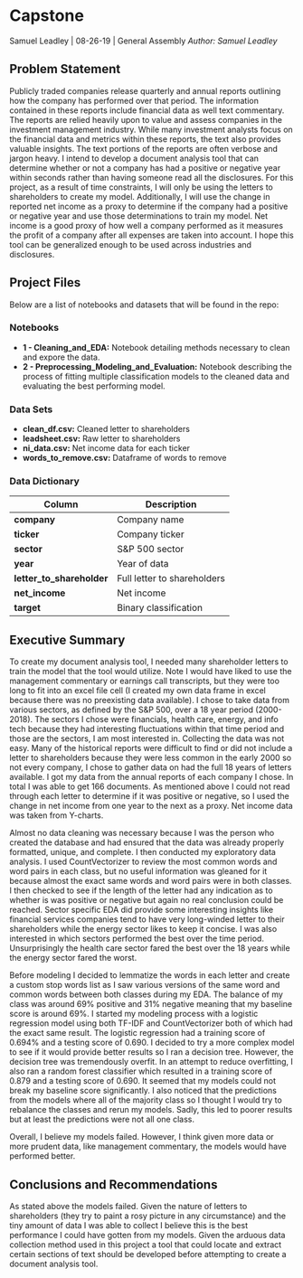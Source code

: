 # Capstone
Samuel Leadley | 08-26-19 | General Assembly
*Author: Samuel Leadley*
## Problem Statement
Publicly traded companies release quarterly and annual reports outlining how the company has performed over that period. The information contained in these reports include financial data as well text commentary. The reports are relied heavily upon to value and assess companies in the investment management industry. While many investment analysts focus on the financial data and metrics within these reports, the text also provides valuable insights. The text portions of the reports are often verbose and jargon heavy. I intend to develop a document analysis tool that can determine whether or not a company has had a positive or negative year within seconds rather than having someone read all the disclosures. For this project, as a result of time constraints, I will only be using the letters to shareholders to create my model. Additionally, I will use the change in reported net income as a proxy to determine if the company had a positive or negative year and use those determinations to train my model. Net income is a good proxy of how well a company performed as it measures the profit of a company after all expenses are taken into account. I hope this tool can be generalized enough to be used across industries and disclosures.
## Project Files
Below are a list of notebooks and datasets that will be found in the repo: <br>

### Notebooks 
- **1 - Cleaning_and_EDA:** Notebook detailing methods necessary to clean and expore the data. 
- **2 - Preprocessing_Modeling_and_Evaluation:** Notebook describing the process of fitting multiple classification models to the cleaned data and evaluating the best performing model.

### Data Sets
- **clean_df.csv:** Cleaned letter to shareholders
- **leadsheet.csv:** Raw letter to shareholders
- **ni_data.csv:** Net income data for each ticker
- **words_to_remove.csv:** Dataframe of words to remove

### Data Dictionary
|Column|Description|
|---|---|
|**company**|Company name|
|**ticker**|Company ticker|
|**sector**|S&P 500 sector|
|**year**|Year of data|
|**letter_to_shareholder**|Full letter to shareholders|
|**net_income**|Net income|
|**target**|Binary classification|

## Executive Summary
To create my document analysis tool, I needed many shareholder letters to train the model that the tool would utilize. Note I would have liked to use the management commentary or earnings call transcripts, but they were too long to fit into an excel file cell (I created my own data frame in excel because there was no preexisting data available). I chose to take data from various sectors, as defined by the S&P 500, over a 18 year period (2000-2018). The sectors I chose were financials, health care, energy, and info tech because they had interesting fluctuations within that time period and those are the sectors, I am most interested in. Collecting the data was not easy. Many of the historical reports were difficult to find or did not include a letter to shareholders because they were less common in the early 2000 so not every company, I chose to gather data on had the full 18 years of letters available. I got my data from the annual reports of each company I chose. In total I was able to get 166 documents. As mentioned above I could not read through each letter to determine if it was positive or negative, so I used the change in net income from one year to the next as a proxy. Net income data was taken from Y-charts. 

Almost no data cleaning was necessary because I was the person who created the database and had ensured that the data was already properly formatted, unique, and complete. I then conducted my exploratory data analysis. I used CountVectorizer to review the most common words and word pairs in each class, but no useful information was gleaned for it because almost the exact same words and word pairs were in both classes. I then checked to see if the length of the letter had any indication as to whether is was positive or negative but again no real conclusion could be reached. Sector specific EDA did provide some interesting insights like financial services companies tend to have very long-winded letter to their shareholders while the energy sector likes to keep it concise. I was also interested in which sectors performed the best over the time period. Unsurprisingly the health care sector fared the best over the 18 years while the energy sector fared the worst.

Before modeling I decided to lemmatize the words in each letter and create a custom stop words list as I saw various versions of the same word and common words between both classes during my EDA. The balance of my class was around 69% positive and 31% negative meaning that my baseline score is around 69%. I started my modeling process with a logistic regression model using both TF-IDF and CountVectorizer both of which had the exact same result. The logistic regression had a training score of 0.694% and a testing score of 0.690. I decided to try a more complex model to see if it would provide better results so I ran a decision tree. However, the decision tree was tremendously overfit. In an attempt to reduce overfitting, I also ran a random forest classifier which resulted in a training score of 0.879 and a testing score of 0.690. It seemed that my models could not break my baseline score significantly. I also noticed that the predictions from the models where all of the majority class so I thought I would try to rebalance the classes and rerun my models. Sadly, this led to poorer results but at least the predictions were not all one class. 

Overall, I believe my models failed. However, I think given more data or more prudent data, like management commentary, the models would have performed better. 

## Conclusions and Recommendations
As stated above the models failed. Given the nature of letters to shareholders (they try to paint a rosy picture in any circumstance) and the tiny amount of data I was able to collect I believe this is the best performance I could have gotten from my models. Given the arduous data collection method used in this project a tool that could locate and extract certain sections of text should be developed before attempting to create a document analysis tool. 
